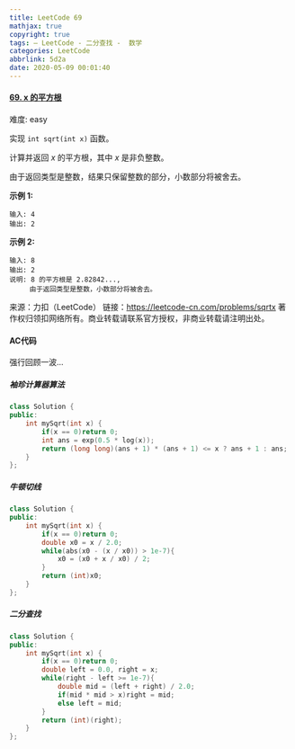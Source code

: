 ```yaml
---
title: LeetCode 69
mathjax: true
copyright: true
tags: — LeetCode - 二分查找 -  数学
categories: LeetCode
abbrlink: 5d2a
date: 2020-05-09 00:01:40
---
```


#### [69. x 的平方根](https://leetcode-cn.com/problems/sqrtx/)

难度: easy

实现 `int sqrt(int x)` 函数。

计算并返回 *x* 的平方根，其中 *x* 是非负整数。

由于返回类型是整数，结果只保留整数的部分，小数部分将被舍去。

**示例 1:**

```
输入: 4
输出: 2
```

<!--more-->

**示例 2:**

```
输入: 8
输出: 2
说明: 8 的平方根是 2.82842..., 
     由于返回类型是整数，小数部分将被舍去。
```

来源：力扣（LeetCode）
链接：https://leetcode-cn.com/problems/sqrtx
著作权归领扣网络所有。商业转载请联系官方授权，非商业转载请注明出处。

#### AC代码
强行回顾一波...

##### 袖珍计算器算法

```c++
class Solution {
public:
    int mySqrt(int x) {
        if(x == 0)return 0;
        int ans = exp(0.5 * log(x));
        return (long long)(ans + 1) * (ans + 1) <= x ? ans + 1 : ans;
    }
};
```
##### 牛顿切线
```c++
class Solution {
public:
    int mySqrt(int x) {
        if(x == 0)return 0;
        double x0 = x / 2.0;
        while(abs(x0 - (x / x0)) > 1e-7){
            x0 = (x0 + x / x0) / 2;
        }
        return (int)x0;
    }
};
```
##### 二分查找

```c++
class Solution {
public:
    int mySqrt(int x) {
        if(x == 0)return 0;
        double left = 0.0, right = x;
        while(right - left >= 1e-7){
            double mid = (left + right) / 2.0;
            if(mid * mid > x)right = mid;
            else left = mid;
        } 
        return (int)(right);
    }
};
```

